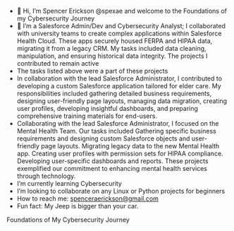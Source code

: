 - 👋 Hi, I’m Spencer Erickson @spexae and welcome to the Foundations of my Cybersecurity Journey 
- 👀 I’m a Salesforce Admin/Dev and Cybersecurity Analyst; I collaborated with university teams to create complex applications within Salesforce Health Cloud. These apps securely housed FERPA and HIPAA data, migrating it from a legacy CRM. My tasks included data cleaning, manipulation, and ensuring historical data integrity. The projects I contributed to remain active
- The tasks listed above were a part of these projects
- In collaboration with the lead Salesforce Administrator, I contributed to developing a custom Salesforce application tailored for elder care. My responsibilities included gathering detailed business requirements, designing user-friendly page layouts, managing data migration, creating user profiles, developing insightful dashboards, and preparing comprehensive training materials for end-users.
- Collaborating with the lead Salesforce Administrator, I focused on the Mental Health Team. Our tasks included Gathering specific business requirements and designing custom Salesforce objects and user-friendly page layouts. Migrating legacy data to the new Mental Health app. Creating user profiles with permission sets for HIPAA compliance. Developing user-specific dashboards and reports.
These projects exemplified our commitment to enhancing mental health services through technology.
-  I’m currently learning Cybersecurity 
-  I’m looking to collaborate on any Linux or Python projects for beginners
-  How to reach me: spenceraerickson@gmail.com
-  Fun fact: My Jeep is bigger than your car. 
<!---
Speak/speak is a ✨ particular ✨ repository because its `README.md` (this file) appears on your GitHub profile.
You can click the Preview link to take a look at your changes.
--->
Foundations of My Cybersecurity Journey 
